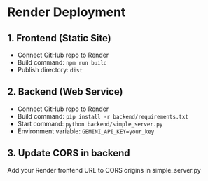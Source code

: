 # Render Deployment

## 1. Frontend (Static Site)
- Connect GitHub repo to Render
- Build command: `npm run build`
- Publish directory: `dist`

## 2. Backend (Web Service)  
- Connect GitHub repo to Render
- Build command: `pip install -r backend/requirements.txt`
- Start command: `python backend/simple_server.py`
- Environment variable: `GEMINI_API_KEY=your_key`

## 3. Update CORS in backend
Add your Render frontend URL to CORS origins in simple_server.py